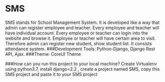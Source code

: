 # SMS
SMS stands for School Management System. It is developed like a way that admin can register employee and teacher. Every
employee and teacher will have individual account. Every employee or teacher can login into the website and browse it. 
Employee or teacher will have certain area to visit. 
Therefore admin can register new student, show student list. 
It consists attendance system. 
###Development Tools: Python-Django, Django Rest API, Ajax.
###Theme: CoreUI Theme

###How can you run this project to your local machine?
Create Virtualenv using python3.7, install django=2.2 , create a project named SMS, copy this SMS project and paste it to your
SMS project
